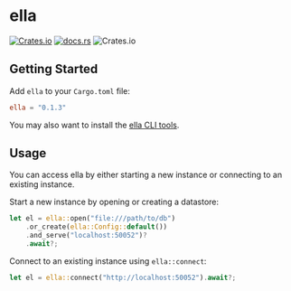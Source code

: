# ella

[![Crates.io](https://img.shields.io/crates/v/ella?style=for-the-badge)](https://crates.io/crates/ella/)
[![docs.rs](https://img.shields.io/docsrs/ella?style=for-the-badge)](https://docs.rs/ella/)
![Crates.io](https://img.shields.io/crates/l/ella?style=for-the-badge)

<!-- cargo-rdme start -->

## Getting Started

Add `ella` to your `Cargo.toml` file:

```toml
ella = "0.1.3"
```

You may also want to install the [ella CLI tools](https://crates.io/crates/ella-cli/).

## Usage

You can access ella by either starting a new instance or connecting to an existing instance.

Start a new instance by opening or creating a datastore:

```rust
let el = ella::open("file:///path/to/db")
    .or_create(ella::Config::default())
    .and_serve("localhost:50052")?
    .await?;

```

Connect to an existing instance using `ella::connect`:

```rust
let el = ella::connect("http://localhost:50052").await?;
```

<!-- cargo-rdme end -->
